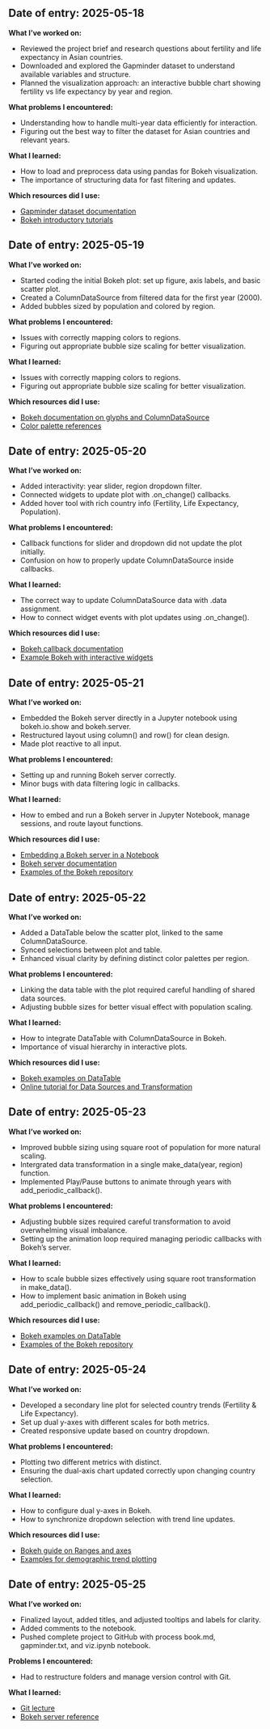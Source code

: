 ## Date of entry: 2025-05-18

**What I’ve worked on:**
- Reviewed the project brief and research questions about fertility and life expectancy in Asian countries.
- Downloaded and explored the Gapminder dataset to understand available variables and structure.
- Planned the visualization approach: an interactive bubble chart showing fertility vs life expectancy by year and region.

**What problems I encountered:** 
- Understanding how to handle multi-year data efficiently for interaction.
- Figuring out the best way to filter the dataset for Asian countries and relevant years.

**What I learned:**
- How to load and preprocess data using pandas for Bokeh visualization.
- The importance of structuring data for fast filtering and updates.

**Which resources did I use:**
- [Gapminder dataset documentation](https://www.gapminder.org/data/)
- [Bokeh introductory tutorials](https://docs.bokeh.org/en/latest/index.html)

## Date of entry: 2025-05-19

**What I’ve worked on:**
- Started coding the initial Bokeh plot: set up figure, axis labels, and basic scatter plot.
- Created a ColumnDataSource from filtered data for the first year (2000).
- Added bubbles sized by population and colored by region.

**What problems I encountered:** 
- Issues with correctly mapping colors to regions.
- Figuring out appropriate bubble size scaling for better visualization.

**What I learned:**
- Issues with correctly mapping colors to regions.
- Figuring out appropriate bubble size scaling for better visualization.

**Which resources did I use:**
- [Bokeh documentation on glyphs and ColumnDataSource](https://docs.bokeh.org/en/latest/docs/gallery.html)
- [Color palette references](https://docs.bokeh.org/en/latest/docs/reference/colors.html)


## Date of entry: 2025-05-20

**What I’ve worked on:**
- Added interactivity: year slider, region dropdown filter.
- Connected widgets to update plot with .on_change() callbacks.
- Added hover tool with rich country info (Fertility, Life Expectancy, Population).

**What problems I encountered:**
- Callback functions for slider and dropdown did not update the plot initially.
- Confusion on how to properly update ColumnDataSource inside callbacks.

**What I learned:**
- The correct way to update ColumnDataSource data with .data assignment.
- How to connect widget events with plot updates using .on_change().

**Which resources did I use:**
- [Bokeh callback documentation](https://docs.bokeh.org/en/latest/docs/examples/interaction/js_callbacks/slider.html)
- [Example Bokeh with interactive widgets](https://docs.bokeh.org/en/latest/docs/examples/interaction/js_callbacks/color_sliders.html)
  

## Date of entry: 2025-05-21

**What I’ve worked on:**
- Embedded the Bokeh server directly in a Jupyter notebook using bokeh.io.show and bokeh.server.
- Restructured layout using column() and row() for clean design.
- Made plot reactive to all input.

**What problems I encountered:**
- Setting up and running Bokeh server correctly.
- Minor bugs with data filtering logic in callbacks.

**What I learned:**
- How to embed and run a Bokeh server in Jupyter Notebook, manage sessions, and route layout functions.

**Which resources did I use:**
- [Embedding a Bokeh server in a Notebook](https://github.com/bokeh/bokeh/blob/3.7.3/examples/server/api/notebook_embed.ipynb)
- [Bokeh server documentation](https://docs.bokeh.org/en/latest/docs/gallery.html)
- [Examples of the Bokeh repository](https://github.com/bokeh/bokeh/tree/3.7.3/examples)

## Date of entry: 2025-05-22

**What I’ve worked on:**
- Added a DataTable below the scatter plot, linked to the same ColumnDataSource.
- Synced selections between plot and table.
- Enhanced visual clarity by defining distinct color palettes per region.

**What problems I encountered:**
- Linking the data table with the plot required careful handling of shared data sources.
- Adjusting bubble sizes for better visual effect with population scaling.

**What I learned:**
- How to integrate DataTable with ColumnDataSource in Bokeh.
- Importance of visual hierarchy in interactive plots.

**Which resources did I use:**
- [Bokeh examples on DataTable](https://docs.bokeh.org/en/latest/docs/examples/interaction/linking/data_table_plot.html)
- [Online tutorial for Data Sources and Transformation](https://raw.githubusercontent.com/spcourse/dataproject/main/bokeh/notebooks/3.bokeh_data_sources.ipynb)

## Date of entry: 2025-05-23

**What I’ve worked on:**
- Improved bubble sizing using square root of population for more natural scaling.
- Intergrated data transformation in a single make_data(year, region) function.
- Implemented Play/Pause buttons to animate through years with add_periodic_callback().

**What problems I encountered:**
- Adjusting bubble sizes required careful transformation to avoid overwhelming visual imbalance.
- Setting up the animation loop required managing periodic callbacks with Bokeh’s server.

**What I learned:**
- How to scale bubble sizes effectively using square root transformation in make_data().
- How to implement basic animation in Bokeh using add_periodic_callback() and remove_periodic_callback().

**Which resources did I use:**
- [Bokeh examples on DataTable](https://docs.bokeh.org/en/latest/docs/examples/interaction/linking/data_table_plot.html)
- [Examples of the Bokeh repository](https://docs.bokeh.org/en/latest/docs/gallery.html#gallery)


## Date of entry: 2025-05-24

**What I’ve worked on:**
- Developed a secondary line plot for selected country trends (Fertility & Life Expectancy).
- Set up dual y-axes with different scales for both metrics.
- Created responsive update based on country dropdown.

**What problems I encountered:**
- Plotting two different metrics with distinct.
- Ensuring the dual-axis chart updated correctly upon changing country selection.

**What I learned:**
- How to configure dual y-axes in Bokeh.
- How to synchronize dropdown selection with trend line updates.

**Which resources did I use:**
- [Bokeh guide on Ranges and axes](https://docs.bokeh.org/en/latest/docs/user_guide/basic/axes.html)
- [Examples for demographic trend plotting](https://docs.bokeh.org/en/latest/docs/reference/models/glyphs/line.html)


## Date of entry: 2025-05-25
  
**What I’ve worked on:**
- Finalized layout, added titles, and adjusted tooltips and labels for clarity.
- Added comments to the notebook.
- Pushed complete project to GitHub with process book.md, gapminder.txt, and viz.ipynb notebook.

**Problems I encountered:**
- Had to restructure folders and manage version control with Git.

**What I learned:**
- [Git lecture](https://www.youtube.com/watch?v=NcoBAfJ6l2Q)
- [Bokeh server reference](https://docs.bokeh.org/en/latest/docs/reference/server.html)
  

  
